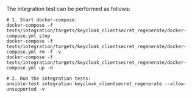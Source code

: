 <!--
Copyright (c) Ansible Project
GNU General Public License v3.0+ (see LICENSES/GPL-3.0-or-later.txt or https://www.gnu.org/licenses/gpl-3.0.txt)
SPDX-License-Identifier: GPL-3.0-or-later
-->

The integration test can be performed as follows:

```
# 1. Start docker-compose:
docker-compose -f tests/integration/targets/keycloak_clientsecret_regenerate/docker-compose.yml stop
docker-compose -f tests/integration/targets/keycloak_clientsecret_regenerate/docker-compose.yml rm -f -v
docker-compose -f tests/integration/targets/keycloak_clientsecret_regenerate/docker-compose.yml up -d

# 2. Run the integration tests:
ansible-test integration keycloak_clientsecret_regenerate --allow-unsupported -v
```
